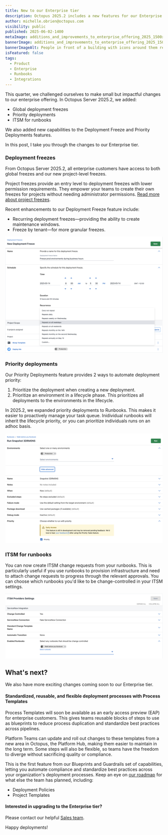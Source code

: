 ```yaml
---
title: New to our Enterprise tier
description: Octopus 2025.2 includes a new features for our Enterprise tier.
author: michelle.obrien@octopus.com
visibility: public
published: 2025-06-02-1400
metaImage: additions_and_improvements_to_enterprise_offering_2025_1500x800.jpg
bannerImage: additions_and_improvements_to_enterprise_offering_2025_1500x800.jpg
bannerImageAlt: People in front of a building with icons around them representing security and data.
isFeatured: false
tags: 
  - Product
  - Enterprise
  - Runbooks
  - Integrations
---
```


This quarter, we challenged ourselves to make small but impactful changes to our enterprise offering. In Octopus Server 2025.2, we added:

- Global deployment freezes 
- Priority deployments 
- ITSM for runbooks 

We also added new capabilities to the Deployment Freeze and Priority Deployments features.

In this post, I take you through the changes to our Enterprise tier.

### Deployment freezes

From Octopus Server 2025.2, all enterprise customers have access to both global freezes and our new project-level freezes. 

Project freezes provide an entry level to deployment freezes with lower permission requirements. They empower your teams to create their own freezes for projects without needing administrator permissions. [Read more about project freezes](https://octopus.com/docs/deployments/deployment-freezes/project-deployment-freezes).

Recent enhancements to our Deployment Freeze feature include:

- Recurring deployment freezes—providing the ability to create maintenance windows.
- Freeze by tenant—for more granular freezes.

![Create Deployment Freeze window showing new functionality of recurring freezes](global-freeze.png)

### Priority deployments

Our Priority Deployments feature provides 2 ways to automate deployment priority:

1. Prioritize the deployment when creating a new deployment.
2. Prioritize an environment in a lifecycle phase. This prioritizes all deployments to the environments in the lifecycle.

In 2025.2, we expanded priority deployments to Runbooks. This makes it easier to proactively manage your task queue. Inidividual runbooks will inherit the lifecycle priority, or you can prioritize individuals runs on an adhoc basis.

![New Runbook run window showing new functionality of Priority Deployments for Runbooks](priority-runbooks.png)

### ITSM for runbooks

You can now create ITSM change requests from your runbooks. This is particularly useful if you use runbooks to provision infrastructure and need to attach change requests to progress through the relevant approvals. You can choose which runbooks you'd like to be change-controlled in your ITSM settings.

![ITSM settings window showing new functionality of ITSM for Runbooks](itsm-runbooks.png)

## What's next?

We also have more exciting changes coming soon to our Enterprise tier.

#### Standardized, reusable, and flexible deployment processes with Process Templates

Process Templates will soon be available as an early access preview (EAP) for enterprise customers. This gives teams reusable blocks of steps to use as blueprints to reduce process duplication and standardize best practices across pipelines. 

Platform Teams can update and roll out changes to these templates from a new area in Octopus, the Platform Hub, making them easier to maintain in the long term. Some steps will also be flexible, so teams have the freedom to diverge without sacrificing quality or compliance.     

This is the first feature from our Blueprints and Guardrails set of capabilities, letting you automate compliance and standardize best practices across your organization's deployment processes. Keep an eye on [our roadmap](https://roadmap.octopus.com/tabs/2-planned) for what else the team has planned, including:

- Deployment Policies
- Project Templates


#### Interested in upgrading to the Enterprise tier?

Please contact our helpful [Sales team](sales@octopus.com).

Happy deployments!